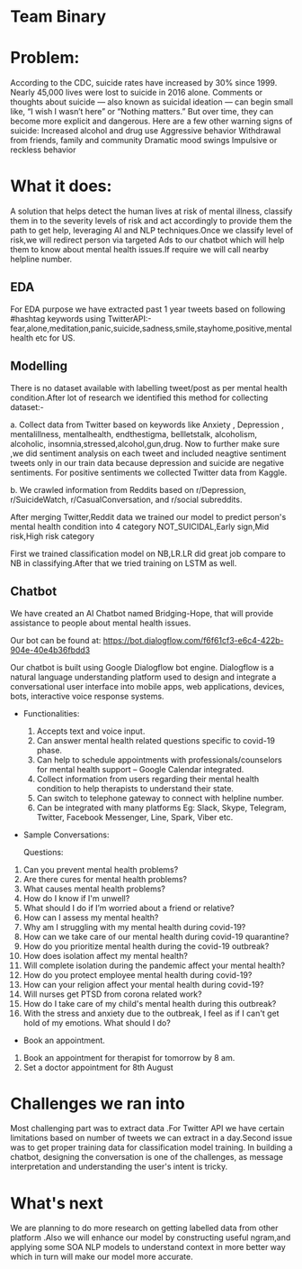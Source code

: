 
# Team Binary

# Problem:

According to the CDC, suicide rates have increased by 30% since 1999. Nearly 45,000 lives were lost to suicide in 2016 alone. Comments or thoughts about suicide — also known as suicidal ideation — can begin small like, “I wish I wasn’t here” or “Nothing matters.” But over time, they can become more explicit and dangerous.
Here are a few other warning signs of suicide:
Increased alcohol and drug use
Aggressive behavior
Withdrawal from friends, family and community
Dramatic mood swings
Impulsive or reckless behavior

# What it does:

A solution that helps detect the human lives at risk of mental illness, classify them in to the severity levels of risk and act accordingly to provide them the path to get help, leveraging AI and NLP techniques.Once we classify level of risk,we will redirect person via targeted Ads to our chatbot which will help them to know about mental health issues.If require we will call nearby helpline number.

## EDA

  For EDA purpose we have extracted past 1 year tweets based on following #hashtag keywords using TwitterAPI:-
  fear,alone,meditation,panic,suicide,sadness,smile,stayhome,positive,mentalhealth etc for US.

## Modelling

  There is no dataset available with labelling tweet/post as per mental health condition.After lot of research we identified this method for collecting dataset:-

  a. Collect data from Twitter based on keywords like Anxiety , Depression , mentalillness, mentalhealth, endthestigma, bellletstalk, alcoholism, alcoholic,      insomnia,stressed,alcohol,gun,drug. Now to further make sure ,we did sentiment analysis on each tweet and included neagtive sentiment tweets only in our train data because depression and suicide are negative sentiments.
For positive sentiments we collected Twitter data from Kaggle.

  b. We crawled information from Reddits based on  r/Depression, r/SuicideWatch, r/CasualConversation, and r/social subreddits.

  After merging Twitter,Reddit data we trained our model to predict person's mental health condition into 4 category
  NOT_SUICIDAL,Early sign,Mid risk,High risk category

  First we trained classification model on NB,LR.LR did great job compare to NB in classifying.After that we tried training on LSTM as well.

## Chatbot

  We have created an AI Chatbot named Bridging-Hope, that will provide assistance to people about mental health issues. 

  Our bot can be found at: https://bot.dialogflow.com/f6f61cf3-e6c4-422b-904e-40e4b36fbdd3

  Our chatbot is built using Google Dialogflow bot engine.
  Dialogflow is a natural language understanding platform used to design and integrate a conversational user interface into mobile apps, web applications, devices,   bots, interactive voice response systems.

* Functionalities:
  1.    Accepts text and voice input.
  2.    Can answer mental health related questions specific to covid-19 phase.
  3.    Can help to schedule appointments with professionals/counselors for mental health support – Google Calendar integrated. 
  4.    Collect information from users regarding their mental health condition to help therapists to understand their state.
  5.    Can switch to telephone gateway to connect with helpline number. 
  6.    Can be integrated with many platforms Eg: Slack, Skype, Telegram, Twitter, Facebook Messenger, Line, Spark, Viber etc. 

* Sample Conversations:

  Questions:
1.	Can you prevent mental health problems?
2.	Are there cures for mental health problems?
3.	What causes mental health problems?
4.	How do I know if I'm unwell?
5.	What should I do if I’m worried about a friend or relative?
6.	How can I assess my mental health?
7.	Why am I struggling with my mental health during covid-19?
8.	How can we take care of our mental health during covid-19 quarantine?
9.	How do you prioritize mental health during the covid-19 outbreak?
10.	How does isolation affect my mental health? 
11.	Will complete isolation during the pandemic affect your mental health?
12.	How do you protect employee mental health during covid-19?
13.	How can your religion affect your mental health during covid-19?
14.	Will nurses get PTSD from corona related work?
15.	How do I take care of my child's mental health during this outbreak?
16.	With the stress and anxiety due to the outbreak, I feel as if I can't get hold of my emotions. What should I do?


* Book an appointment.
 1. Book an appointment for therapist for tomorrow by 8 am.
 2. Set a doctor appointment for 8th August

# Challenges we ran into
Most challenging part was to extract data .For Twitter API we have certain limitations based on number of tweets we can extract in a day.Second issue was to get proper training data for classification model training. In building a chatbot, designing the conversation is one of the challenges, as message interpretation and understanding the user's intent is tricky. 

# What's next

We are planning to do more research on getting labelled data from other platform .Also we will enhance our model by constructing useful ngram,and applying some SOA NLP models to understand context in more better way which in turn will make our model more accurate.


